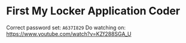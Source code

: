 # First My Locker Application Coder
Correct password set: `A637I829`
Do watching on: https://www.youtube.com/watch?v=KZf288SGA_U
